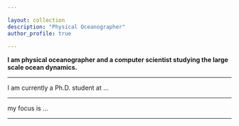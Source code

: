 ```yaml
---

layout: collection
description: "Physical Oceanographer"
author_profile: true

---
```


**I am physical oceanographer and a computer scientist studying the large scale ocean dynamics.**

---

I am currently a Ph.D. student at ... 

---

my focus is ...

---

